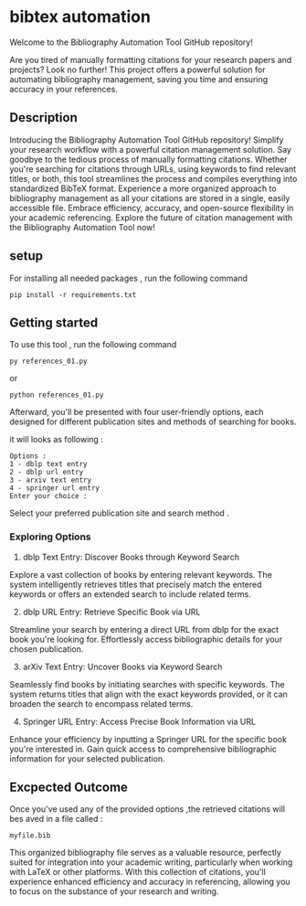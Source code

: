# bibtex automation
Welcome to the Bibliography Automation Tool GitHub repository!

Are you tired of manually formatting citations for your research papers and projects? Look no further! This project offers a powerful solution for automating bibliography management, saving you time and ensuring accuracy in your references.

## Description
Introducing the Bibliography Automation Tool GitHub repository! Simplify your research workflow with a powerful citation management solution. Say goodbye to the tedious process of manually formatting citations. Whether you're searching for citations through URLs, using keywords to find relevant titles, or both, this tool streamlines the process and compiles everything into standardized BibTeX format. Experience a more organized approach to bibliography management as all your citations are stored in a single, easily accessible file. Embrace efficiency, accuracy, and open-source flexibility in your academic referencing. Explore the future of citation management with the Bibliography Automation Tool now!

## setup
For installing all needed packages , run the following command

```
pip install -r requirements.txt
```
## Getting started
To use this tool , run the following command 
```
py references_01.py
```
or 
```
python references_01.py
```
Afterward, you'll be presented with four user-friendly options, each designed for different publication sites and methods of searching for books.

it will looks as following :
```
Options :
1 - dblp text entry
2 - dblp url entry
3 - arxiv text entry
4 - springer url entry
Enter your choice :
```
Select your preferred publication site and search method .

### Exploring Options
1. dblp Text Entry: Discover Books through Keyword Search

Explore a vast collection of books by entering relevant keywords. The system intelligently retrieves titles that precisely match the entered keywords or offers an extended search to include related terms.

2. dblp URL Entry: Retrieve Specific Book via URL

Streamline your search by entering a direct URL from dblp for the exact book you're looking for. Effortlessly access bibliographic details for your chosen publication.

3. arXiv Text Entry: Uncover Books via Keyword Search

Seamlessly find books by initiating searches with specific keywords. The system returns titles that align with the exact keywords provided, or it can broaden the search to encompass related terms.

4. Springer URL Entry: Access Precise Book Information via URL

Enhance your efficiency by inputting a Springer URL for the specific book you're interested in. Gain quick access to comprehensive bibliographic information for your selected publication.

## Excpected Outcome 

Once you've used any of the provided options ,the retrieved citations will bes aved in a file called : 
```
myfile.bib
```
This organized bibliography file serves as a valuable resource, perfectly suited for integration into your academic writing, particularly when working with LaTeX or other platforms. With this collection of citations, you'll experience enhanced efficiency and accuracy in referencing, allowing you to focus on the substance of your research and writing.
